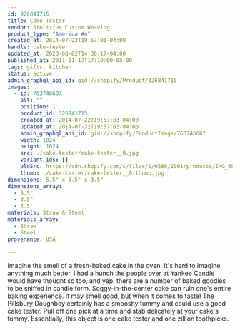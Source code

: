```yaml
---
id: 326841715
title: Cake Tester
vendor: Stoltzfus Custom Weaving
product_type: "America #4"
created_at: 2014-07-22T19:57:01-04:00
handle: cake-tester
updated_at: 2023-08-02T14:36:17-04:00
published_at: 2011-11-17T17:10:00-05:00
tags: gifts, kitchen
status: active
admin_graphql_api_id: gid://shopify/Product/326841715
images:
  - id: 763746607
    alt: ""
    position: 1
    product_id: 326841715
    created_at: 2014-07-22T19:57:03-04:00
    updated_at: 2014-07-22T19:57:03-04:00
    admin_graphql_api_id: gid://shopify/ProductImage/763746607
    width: 1024
    height: 1024
    src: ./cake-tester/cake-tester__0.jpg
    variant_ids: []
    oldSrc: https://cdn.shopify.com/s/files/1/0589/2901/products/IMG_6985.jpeg?v=1406073423
    thumb: ./cake-tester/cake-tester__0-thumb.jpg
dimensions: 5.5" x 3.5" x 3.5"
dimensions_array:
  - 5.5"
  - 3.5"
  - 3.5"
materials: Straw & Steel
materials_array:
  - Straw
  - Steel
provenance: USA

---
```


Imagine the smell of a fresh-baked cake in the oven. It's hard to imagine anything much better. I had a hunch the people over at Yankee Candle would have thought so too, and yep, there are a number of baked goodies to be sniffed in candle form. Soggy-in-the-center cake can ruin one's entire baking experience. It may smell good, but when it comes to taste! The Pillsbury Doughboy certainly has a smooshy tummy and could use a good cake tester. Pull off one pick at a time and stab delicately at your cake's tummy. Essentially, this object is one cake tester and one zillion toothpicks.